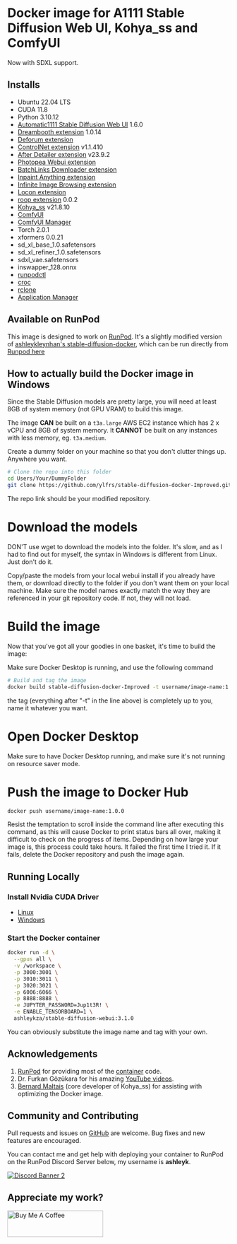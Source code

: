 # Docker image for A1111 Stable Diffusion Web UI, Kohya_ss and ComfyUI

Now with SDXL support.

## Installs

* Ubuntu 22.04 LTS
* CUDA 11.8
* Python 3.10.12
* [Automatic1111 Stable Diffusion Web UI](
  https://github.com/AUTOMATIC1111/stable-diffusion-webui.git) 1.6.0
* [Dreambooth extension](
  https://github.com/d8ahazard/sd_dreambooth_extension) 1.0.14
* [Deforum extension](
  https://github.com/deforum-art/sd-webui-deforum)
* [ControlNet extension](
  https://github.com/Mikubill/sd-webui-controlnet) v1.1.410
* [After Detailer extension](
  https://github.com/Bing-su/adetailer) v23.9.2
* [Photopea Webui extension](https://github.com/yankooliveira/sd-webui-photopea-embed)
* [BatchLinks Downloader extension](https://github.com/etherealxx/batchlinks-webui)
* [Inpaint Anything extension](https://github.com/Uminosachi/inpaint-anything)
* [Infinite Image Browsing extension](https://github.com/zanllp/sd-webui-infinite-image-browsing)
* [Locon extension](
  https://github.com/ashleykleynhans/a1111-sd-webui-locon)
* [roop extension](https://github.com/s0md3v/sd-webui-roop) 0.0.2
* [Kohya_ss](https://github.com/bmaltais/kohya_ss) v21.8.10
* [ComfyUI](https://github.com/comfyanonymous/ComfyUI)
* [ComfyUI Manager](https://github.com/ltdrdata/ComfyUI-Manager.git)
* Torch 2.0.1
* xformers 0.0.21
* sd_xl_base_1.0.safetensors
* sd_xl_refiner_1.0.safetensors
* sdxl_vae.safetensors
* inswapper_128.onnx
* [runpodctl](https://github.com/runpod/runpodctl)
* [croc](https://github.com/schollz/croc)
* [rclone](https://rclone.org/)
* [Application Manager](https://github.com/ashleykleynhans/app-manager)

## Available on RunPod

This image is designed to work on [RunPod](https://runpod.io). It's a slightly modified version of [ashleykleynhan's stable-diffusion-docker](
ttps://github.com/ashleykleynhans/stable-diffusion-docker), which can be run directly from [Runpod here](https://runpod.io/gsc?template=ya6013lj5a&ref=2xxro4sy)

## How to actually build the Docker image in Windows

Since the Stable Diffusion models are pretty large, you will need at least
8GB of system memory (not GPU VRAM) to build this image.

The image **CAN** be built on a `t3a.large` AWS EC2 instance
which has 2 x vCPU and 8GB of system memory.  It **CANNOT** be built on
any instances with less memory, eg. `t3a.medium`.

Create a dummy folder on your machine so that you don't clutter things up. Anywhere you want.

```bash
# Clone the repo into this folder
cd Users/Your/DummyFolder
git clone https://github.com/ylfrs/stable-diffusion-docker-Improved.git
```
The repo link should be your modified repository. 

# Download the models

DON'T use wget to download the models into the folder. It's slow, and as I had to find out for myself, the syntax in Windows is different from Linux. Just don't do it.

Copy/paste the models from your local webui install if you already have them, or download directly to the folder if you don't want them on your local machine. Make sure the model names exactly match the way they are referenced in your git repository code. If not, they will not load.

# Build the image

Now that you've got all your goodies in one basket, it's time to build the image:

Make sure Docker Desktop is running, and use the following command

```bash
# Build and tag the image
docker build stable-diffusion-docker-Improved -t username/image-name:1.0.0
```
the tag (everything after "-t" in the line above) is completely up to you, name it whatever you want. 

# Open Docker Desktop

Make sure to have Docker Desktop running, and make sure it's not running on resource saver mode. 

# Push the image to Docker Hub

```bash
docker push username/image-name:1.0.0
```
Resist the temptation to scroll inside the command line after executing this command, as this will cause Docker to print status bars all over, making it difficult to check on the progress of items. Depending on how large your image is, this process could take hours. It failed the first time I tried it. If it fails, delete the Docker repository and push the image again. 

## Running Locally

### Install Nvidia CUDA Driver

- [Linux](https://docs.nvidia.com/cuda/cuda-installation-guide-linux/index.html)
- [Windows](https://docs.nvidia.com/cuda/cuda-installation-guide-microsoft-windows/index.html)

### Start the Docker container

```bash
docker run -d \
  --gpus all \
  -v /workspace \
  -p 3000:3001 \
  -p 3010:3011 \
  -p 3020:3021 \
  -p 6006:6066 \
  -p 8888:8888 \
  -e JUPYTER_PASSWORD=Jup1t3R! \
  -e ENABLE_TENSORBOARD=1 \
  ashleykza/stable-diffusion-webui:3.1.0
```

You can obviously substitute the image name and tag with your own.

## Acknowledgements

1. [RunPod](https://runpod.io?ref=2xxro4sy) for providing most
   of the [container](https://github.com/runpod/containers) code.
2. Dr. Furkan Gözükara for his amazing
   [YouTube videos](https://www.youtube.com/@SECourses/videos]).
3. [Bernard Maltais](https://github.com/bmaltais) (core developer of Kohya_ss)
   for assisting with optimizing the Docker image.

## Community and Contributing

Pull requests and issues on [GitHub](https://github.com/ashleykleynhans/stable-diffusion-docker)
are welcome. Bug fixes and new features are encouraged.

You can contact me and get help with deploying your container
to RunPod on the RunPod Discord Server below,
my username is **ashleyk**.

<a target="_blank" href="https://discord.gg/pJ3P2DbUUq">![Discord Banner 2](https://discordapp.com/api/guilds/912829806415085598/widget.png?style=banner2)</a>

## Appreciate my work?

<a href="https://www.buymeacoffee.com/ashleyk" target="_blank"><img src="https://cdn.buymeacoffee.com/buttons/v2/default-yellow.png" alt="Buy Me A Coffee" style="height: 60px !important;width: 217px !important;" ></a>
